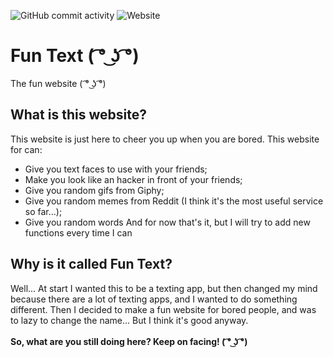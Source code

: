 ![GitHub commit activity](https://img.shields.io/github/commit-activity/w/Funtext/funtext.github.io) ![Website](https://img.shields.io/website?down_color=red&down_message=Offline&up_color=green&up_message=Online&url=https%3A%2F%2Ffuntext.github.io)
# Fun Text ( ͡° ͜ʖ ͡°)
The fun website ( ͡° ͜ʖ ͡°)
## What is this website?
This website is just here to cheer you up when you are bored. This website for can:
- Give you text faces to use with your friends;
- Make you look like an hacker in front of your friends;
- Give you random gifs from Giphy;
- Give you random memes from Reddit (I think it's the most useful service so far...);
- Give you random words
And for now that's it, but I will try to add new functions every time I can
## Why is it called Fun Text?
Well... At start I wanted this to be a texting app, but then changed my mind because there are a lot of texting apps, and I wanted to do something different. Then I decided to make a fun website for bored people, and was to lazy to change the name... But I think it's good anyway.<br><br><strong>So, what are you still doing here? Keep on facing! ( ͡° ͜ʖ ͡°)</strong>

